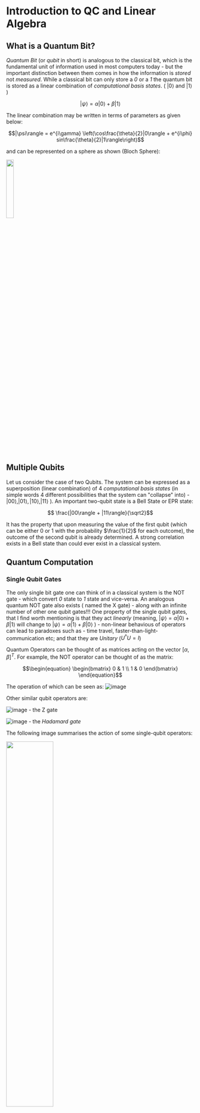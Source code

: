 # Introduction to QC and Linear Algebra
## What is a Quantum Bit?
_Quantum Bit_ (or _qubit_ in short) is analogous to the classical bit, which is the fundamental unit of information used in most computers today - but the important distinction between them comes in how the information is _stored_ not _measured_. While a classical bit can only store a _0_ or a _1_ the quantum bit is stored as a linear combination of _computational basis states_. ( $|0\rangle$ and $|1\rangle$  )

$$|\psi\rangle = \alpha |0\rangle + \beta |1\rangle$$

The linear combination may be written in terms of parameters as given below:

$$|\psi\rangle = e^{i\gamma} \left(\cos\frac{\theta}{2}|0\rangle + e^{i\phi} sin\frac{\theta}{2}|1\rangle\right)$$

and can be represented on a sphere as shown (Bloch Sphere):

<img src="https://user-images.githubusercontent.com/95964330/164911401-18eaa4fc-23b2-4623-a6f0-2630dfee2f4b.png" width=20% height=20%>

## Multiple Qubits
Let us consider the case of two Qubits. The system can be expressed as a superposition (linear combination) of 4 _computational basis states_ (in simple words 4 different possibilities that the system can "collapse" into) - $|00\rangle, |01\rangle, |10\rangle, |11\rangle$ ). An important two-qubit state is a Bell State or EPR state:

$$ \frac{|00\rangle + |11\rangle}{\sqrt2}$$

It has the property that upon measuring the value of the first qubit (which can be either 0 or 1 with the probability $\frac{1}{2}$ for each outcome), the outcome of the second qubit is already determined. A strong correlation exists in a Bell state than could ever exist in a classical system.

## Quantum Computation
### Single Qubit Gates
The only single bit gate one can think of in a classical system is the NOT gate - which convert _0_ state to _1_ state and vice-versa. An analogous quantum NOT gate also exists ( named the X gate) - along with an infinite number of other one qubit gates!!!
One property of the single qubit gates, that I find worth mentioning is that they act _linearly_ (meaning, $|\psi\rangle = \alpha |0\rangle + \beta |1\rangle$  will change to $|\psi\rangle = \alpha |1\rangle + \beta |0\rangle$ ) - non-linear behavious of operators can lead to paradoxes such as - time travel, faster-than-light-communication etc; and that they are _Unitary_ ($U^{\dagger}U = I$)

Quantum Operators can be thought of as matrices acting on the vector $[\alpha, \beta]^{T}$. For example, the NOT operator can be thought of as the  matrix:

$$\begin{equation}
 \begin{bmatrix}
     0 & 1 \\ 
     1 & 0
 \end{bmatrix}
\end{equation}$$

The operation of which can be seen as: ![image](https://user-images.githubusercontent.com/95964330/164912741-f88a8066-09cb-4ca6-8a89-b787ed49870a.png)


Other similar qubit operators are:

![image](https://user-images.githubusercontent.com/95964330/164912658-67ff1906-9302-4fd0-ad4c-58e36efc1059.png) - the Z gate

![image](https://user-images.githubusercontent.com/95964330/164912666-d40c7ca7-e7fb-4559-aff2-acf71fea4742.png) - the _Hadamard gate_

The following image summarises the action of some single-qubit operators:

<img src="https://user-images.githubusercontent.com/95964330/164912718-87d63d1e-2115-46ff-a5f8-9ea860a76961.png" width=50% height=50%>

Interestingly, _any_ set of single-quibit gates can be constructed out of a _finite- set of qantum gates - not always exactly, but to an _arbitrarily_ good precision; using the decomposition: <img src="https://user-images.githubusercontent.com/95964330/164959380-c167ae2f-2cee-4b39-8015-1c7001f01f0d.png" width=50% height=50%>

### Multiple Qubit Gates
The prototypical multi-qubit logic gate is the _controlled_-NOT or _CNOT_ gate - the first quibt decides whether the second qubit will be flipped or not. the second qubit will be flipped only if the first qubit (_control qubit_) is set to 1. The action of the gate can be summarised as: $|A, B\rangle \implies |A, B \oplus A\rangle$ and can be represented by the matrix:

<img src="https://user-images.githubusercontent.com/95964330/164959626-410d1480-5b14-4615-8e48-73e5d12a72ed.png" width=15% height=15%>

Just like in the glassical gates, the _NAND_ gate can be used to build _every_ other classical gate, in qubit-gates, a combination of the _CNOT_ gate and _single - qubit_ gates can represent _any_ multiple-qubit gate.

One important distinction between classical gates and qubit gates is that there is an irreversible loss of information when classical gates are used. For example - an output _0_ of the _AND_ gate can come from either of the following combinations - (0,1), (1,0), (0,0) - meaning, we cannot retrieve back the input by looking at the output. Surprisingly, qubit-gates, by their representation using _Unitary matrices_ (which are invertible), are also invertible - i.e. the input can be uniquely determined by looking at the output.

### Measurments in bases other than the computational bases
Note that the states $|0\rangle$ and $|1\rangle$ are one of many possible choice of basis states.  It is possible to express a state as a linear comination of an arbitrary basis set ( say, $|+\rangle$ and $|-\rangle$). It would help if the  new basis set was orthonormal. In that case the square of the modulus of the coeffecient of each basis would be the probability of that set of outcomes of the set of qubits on measurement.

### Quantum circuits
A number of features of the quantum circuits, which differentiates it from the conventional circuits are:
<ol>
  <li> Quantum circuits do not allow loops/ feedback.</li>
  <li> They do not allow FANIN - several wires being joined together and an bitwise OR of the inputs being shown as output.</li>
  <li> They do not allow FANOUT - several copies of a qubit being produced.</li>
</ol>

Two important elements of a quantum circuit are: 

1. Controlled Gates - with one control bit (similar to that in CNOT gate) and n target qubits - represented by a Unitary matrix U. </li> ![image](https://user-images.githubusercontent.com/95964330/164993180-7653680e-7c97-4d86-aac4-7ac4bb871858.png)
1. "Meter" for measurment of the quantum bit. </li> ![image](https://user-images.githubusercontent.com/95964330/164993191-713ae328-4c33-45ce-8788-6b28ec4c8963.png)

### Qubit Copying - NOT ALLOWED!!!
The _no-cloning_ theorem states that the qubits cannot be copied. A simple way of seeing this is that when a qubits is measured, _no information_ about the probability of the _other_ outcome (the extra hidden information in the qubit regarding the _other_ possibility than the one which is obtained) cannot be obtained. If somehow we _can_ copy the qubit.......there remains a possibility to retrieve the _"extra, hidden information"_, indicating that the qubit cannot have been copied in the first place. 

## Quantum Teleportation
To give an overview of the problem at hand - Alice and Bob generated an EPR Pair together, they both get seperated, and Alice has to deliver a qubit to Bob with two conditions on how she can do that - she cannot view the qubit and can only send _classical_ information to Bob.

<img src="https://user-images.githubusercontent.com/95964330/167312994-c528ff60-0ba9-4331-bf52-91f373f8b6d2.png" width=40% height=40%>

As summarized in the figure, the steps she follows are:
1. Alice sends her qubits through a CNOT gate.
2. She sends her first qubit through a Hadamard gate 
3. She performs a measurment of on bot the qubits.
4. Voila!! She knows what operation Bob needs to perform on the third and the last qubit (which can be shown mathematically), so that the qubit returns to its original state, and therefore Alice has successfully transferred the qubit Bob without Bob "seeing" the qubit.

So.....can information be transmitted faster than light??? N..n..not really. The fact that Alice has to send Bob the information of which gate to apply to the last qubit, restricts 'faster than light' communication. Without the classical channel the teleportation does not convey any information at all.

## Quantum Algorithms
How does that class compare with the computations which can be performed using classical logical circuits? The quantum computer _does_ have an upper hand over a classical computer in some class of problems....which are elaborated below.


### Toffoli Gates
Classical gates (made of NAND and NOT) are irreversible, but can be replaced by an equivalent quantum _reversible_ gate known as the Toffoli gate. The Toffoli gate
has three input bits and three output bits - two bits are _control_ bits and one is the _output_ bit, as illustrated below:

<img src="https://user-images.githubusercontent.com/95964330/167313676-adf4aafe-49c2-43c3-a2e3-36e4832b5646.png" width=40% height=40%>

The rule for the Toffoli gate is: The third bit is a target bit that is ﬂipped if both control bits are set to 1, and otherwise is left alone. The toffoli gate can be used to simulate both the NAND gate and the NOT gate - and therefore, all the classical gates. 

### Quantum Parallelism 
Heuristically, and at the risk of over-simplifying, quantum parallelism allows quantum computers to evaluate a function $f(x)$ for many different values of x simultaneously. Suppose $f(x): \{ 0, 1 \} \rightarrow \{ 0, 1 \}$ is a function with a one-bit domain and range. With an appropriate sequence of logic gates it is possible to transform this state into $|x, y \oplus f(x)\rangle$. Let $|x\rangle$ be $\frac{|0\rangle + |1\rangle}{\sqrt2}$ and y be $|0\rangle$, the state in the second qubit will be:

$$ \frac{|0,f(0)\rangle + |1,f(1)\rangle}{\sqrt2}$$

Which means, we have information about $f(0) and f(1) $ in a single circuit, unlike in the case of classical circuit, where multiple circuits each built to compute $f(x)$ are executed simultaneously.

### Deutsch's Algorithm
<img src = "https://user-images.githubusercontent.com/95964330/181414495-0d7f1974-3069-478a-9000-0fd3968802ee.png" width = 400>

$$ |\psi_1\rangle = \[ \frac{|0\rangle + |1\rangle}{\sqrt2} \] \[ \frac{|0\rangle - |1\rangle}{\sqrt2} \]$$

$$ |\psi_2\rangle = \pm \[ \frac{|0\rangle + |1\rangle}{\sqrt2} \] \[ \frac{|0\rangle - |1\rangle}{\sqrt2} \]$$

if $f(0) = f(1)$

$$ |\psi_2\rangle = \pm \[ \frac{|0\rangle - |1\rangle}{\sqrt2} \] \[ \frac{|0\rangle - |1\rangle}{\sqrt2} \]$$

if $f(0) = f(1)$

On applying Hadamard gate to first qubit,

$$ |\psi_3\rangle = |f(0) \oplus f(1)\rangle \[ \frac{|0\rangle - |1\rangle}{\sqrt2} \]$$

On measuring, we get the value of $f(0) \oplus f(1)$ with unity probability.

> This is very interesting indeed: the quantum circuit has given us the ability to determine a global property of f(x), namely , using only one evaluation of f(x)! This is faster than is possible with a classical apparatus, which would require at least two evaluations.


### The Deutsch-Jozsa Algorithm 

It is used to determine whether f(x) is constant for all values of x, or else f(x) is balanced, that is, equal to 1 for exactly half of all the possible x, and 0
for the other half.

<img src = "https://user-images.githubusercontent.com/95964330/181415965-b8360430-4509-4c46-91d0-a667ab48aa01.png" width = 400>

On applying the Hadamard gate:

$$ |\psi_1\rangle = \sum_{x} \frac{|x\rangle}{\sqrt{2^n}} \[ \frac{|0\rangle - |1\rangle}{\sqrt2} \]$$

On applying the $U_f$ gate:

$$ |\psi_2\rangle = \sum_{x} \frac{(-1)^{f(x)}|x\rangle}{\sqrt{2^n}} \[ \frac{|0\rangle - |1\rangle}{\sqrt2} \]$$

On applying the Hadamard gate:

$$ |\psi_3\rangle = \sum_{x} \frac{(-1)^{x \cdot z + f(x)}|x\rangle}{\sqrt{2^n}} \[ \frac{|0\rangle - |1\rangle}{\sqrt2} \]$$

On measuring:

> 1. If all query registers read 0, then f(x) is constant.
> 2. If none of the query registers read 0, then f(x) is balanced.

## The postulates of quantum mechanics

### State space

Associated to any isolated physical system is a complex vector space with inner product (that is, a Hilbert space) known as the state space of the system. The system is completely described by its state vector, which is a unit vector in the system’s state space.

### Evolution

The evolution of a closed quantum system is described by a unitary transformation. That is, the state $|\psi\rangle$ of the system at time $t_1$ is related to the
state $|\psi'\rangle$ of the system at time $t_2$ by a unitary operator U which depends only on the times $t_1$ and $t_2$.

$$ |\psi'\rangle =  U|\psi\rangle$$

### Quantum measurement

Quantum measurements are described by a collection {$M_m$} of measurement operators. These are operators acting on the state space of the system being measured. The index m refers to the measurement outcomes that may occur in the experiment. If the state of the quantum system is $|\psi\rangle$ immediately before the measurement then the probability that result m occurs is:

$$ p(m) = \langle \psi|M_m\dagger M_m|\psi \rangle$$

# Implementation

No programs were given for the $1^{st}$ week.




































